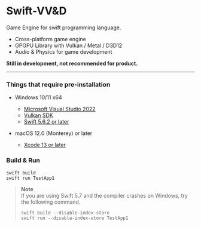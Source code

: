 # Swift-VV&D

Game Engine for swift programming language.

- Cross-platform game engine
- GPGPU Library with Vulkan / Metal / D3D12
- Audio & Physics for game development

**Still in development, not recommended for product.**


---
### Things that require pre-installation
* Windows 10/11 x64
  * [Microsoft Visual Studio 2022](https://visualstudio.microsoft.com/vs/)
  * [Vulkan SDK](https://vulkan.lunarg.com/sdk/home)
  * [Swift 5.6.2 or later](https://www.swift.org/download/)

* macOS 12.0 (Monterey) or later
  * [Xcode 13 or later](https://developer.apple.com/xcode/)


### Build & Run
```
swift build
swift run TestApp1
```


> **Note**  
> If you are using Swift 5.7 and the compiler crashes on Windows, try the following command.
>
> ```
> swift build --disable-index-store
> swift run --disable-index-store TestApp1
> ```


